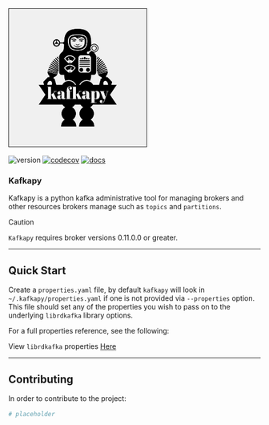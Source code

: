 <img src="https://github.com/symonk/kafkapy/blob/main/.github/images/logo.png" border="1" width="275" height="275">

![version](https://img.shields.io/pypi/v/kafkapy?color=%2342f54b&label=&style=flat-square)
[![codecov](https://codecov.io/gh/symonk/kafkapy/branch/main/graph/badge.svg)](https://codecov.io/gh/symonk/kafkapy)
[![docs](https://img.shields.io/badge/documentation-online-brightgreen.svg)](https://symonk.github.io/kafkapy/)

###  Kafkapy

Kafkapy is a python kafka administrative tool for managing brokers and other resources brokers manage such as
`topics` and `partitions`.  


> [!CAUTION]
> `Kafkapy` requires broker versions 0.11.0.0 or greater. 


-----

## Quick Start

Create a `properties.yaml` file, by default `kafkapy` will look in `~/.kafkapy/properties.yaml` if one is not
provided via `--properties` option.  This file should set any of the properties you wish to pass on to the underlying
`librdkafka` library options.

For a full properties reference, see the following:

View `librdkafka` properties [Here](https://github.com/confluentinc/librdkafka/blob/master/CONFIGURATION.md)


-----

## Contributing

In order to contribute to the project:

```python
# placeholder
```